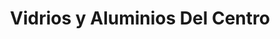 ---
title: "Vidrios y Aluminios Del Centro"
url: /salina-cruz/vidrios-y-aluminios-del-centro/
shop: comercio
---